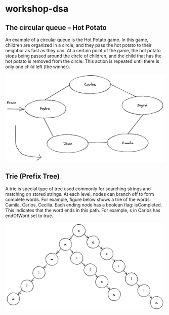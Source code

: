 # workshop-dsa

## The circular queue – Hot Potato

An example of a circular queue is the Hot Potato game. In this game, children are organized in a circle, and they pass the hot potato to their neighbor as fast as they can. At a certain point of the game, the hot potato stops being passed around the circle of children, and the child that has the hot potato is removed from the circle. This action is repeated until there is only one child left (the winner).

![](./hot-potato.png)

## Trie (Prefix Tree)

A trie is special type of tree used commonly for searching strings and matching on stored strings. At each level, nodes can branch off to form complete words. For example, figure below shows a trie of the words: Camila, Carlos, Cecilia. Each ending node has a boolean flag: isCompleted. This indicates that the word ends in this path. For example, s in Carlos has endOfWord set to true.

![](./trie.png)